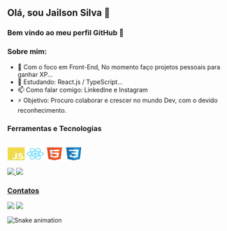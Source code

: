  ## Olá, sou Jailson Silva 👋
 ### Bem vindo ao meu perfil GitHub 🎯
 ### Sobre mim: 

- 🔭 Com o foco em Front-End, No momento faço projetos pessoais para ganhar XP...
- 🌱 Estudando: React.js / TypeScript...
- 📫 Como falar comigo: Linkedlne e Instagram
- ⚡ Objetivo: Procuro colaborar e crescer no mundo Dev, com o devido reconhecimento.

### Ferramentas e Tecnologias

<div style="display: inline_block"><br>
  <img align="center" alt="Jailson-Js" height="30" width="40" src="https://raw.githubusercontent.com/devicons/devicon/master/icons/javascript/javascript-plain.svg">
  <img align="center" alt="Jailson-React" height="30" width="40" src="https://raw.githubusercontent.com/devicons/devicon/master/icons/react/react-original.svg">
  <img align="center" alt="Jailson-HTML" height="30" width="40" src="https://raw.githubusercontent.com/devicons/devicon/master/icons/html5/html5-original.svg">
  <img align="center" alt="Jailson-CSS" height="30" width="40" src="https://raw.githubusercontent.com/devicons/devicon/master/icons/css3/css3-original.svg">
</div>
<br>

<div>
<a href="https://github.com/aninhadev">
<img height="180em" src="https://github-readme-stats.vercel.app/api/top-langs/?username=JailsonSilv&layout=compact&langs_count=7&theme=dracula"/>
<img height="180em" src="https://github-readme-stats.vercel.app/api?username=JailsonSilv&show_icons=true&theme=dracula&include_all_commits=true&count_private=true"/>
</div>

 
  ### Contatos
  
  <div> 
  <a href="https://www.instagram.com/jailson_s1lva/"_blank"><img src="https://img.shields.io/badge/-Instagram-%23E4405F?style=for-the-badge&logo=instagram&logoColor=white" target="_blank"></a> 
  <a href="https://www.linkedin.com/in/jailsondev-front-end/" target="_blank"><img src="https://img.shields.io/badge/-LinkedIn-%230077B5?style=for-the-badge&logo=linkedin&logoColor=white" target="_blank"></a> 
 
  ![Snake animation](https://github.com/JailsonSilv/JailsonSilv/blob/output/github-contribution-grid-snake.svg)
  
</div>
